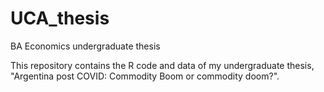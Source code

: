 # UCA_thesis
BA Economics undergraduate thesis 

This repository contains the R code and data of my undergraduate thesis, "Argentina post COVID: Commodity Boom or commodity doom?".
